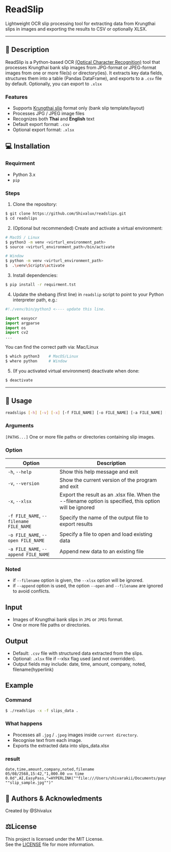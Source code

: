 # ReadSlip

Lightweight OCR slip processing tool for extracting data from Krungthai slips in images and exporting the results to CSV or optionally XLSX.

---

## 📝 Description

ReadSlip is a Python-based OCR [(Optical Character Recognition)](https://www.ibm.com/think/topics/optical-character-recognition) tool that processes Krungthai bank slip images from JPG-format or JPEG-format images from one or more file(s) or directory(ies). It extracts key data fields, structures them into a table (Pandas DataFrame), and exports to a `.csv` file by default. Optionally, you can export to `.xlsx`

### Features
- Supports [Krungthai slip](slip_sample.jpg) format only (bank slip template/layout)
- Processes JPG / JPEG image files
- Recognizes both **Thai** and **English** text
- Default export format: `.csv`
- Optional export format: `.xlsx`

## 💻 Installation

### Requirment
- Python 3.x  
- `pip`

### Steps

1. Clone the repository:
```bash
$ git clone https://github.com/Shivalux/readslips.git
$ cd readslips
```

2. (Optional but recommended) Create and activate a virtual environment:
```bash
# MacOS / Linux
$ python3 -m venv <virturl_environment_path>
$ source <virturl_environment_path>/bin/activate

# Window
$ python -m venv <virturl_environment_path>
$  .\venv\Scripts\activate
```

3. Install dependencies:
```bash
$ pip install -r requirment.tst
```

4. Update the shebang (first line) in `readslip` script to point to your Python interpreter path, e.g.:

```py
#!./venv/bin/python3 <---- update this line.

import easyocr
import argparse
import os
import cv2
...
```
You can find the correct path via:
Mac/Linux
```bash
$ which python3    # MacOS/Linux
$ where python     # Window
```

5. (If you activated virtual environment) deactivate when done:
```bash
$ deactivate
```
---
## 🚀 Usage
```bash
readslips [-h] [-v] [-x] [-f FILE_NAME] [-o FILE_NAME] [-a FILE_NAME] [PATHS ...]
```
### Arguments
`[PATHS...]`         One or more file paths or directories containing slip images.

### Option
Option | Description |
-------|-------------|
`-h`, `--help` |  Show this help message and exit |
`-v`, `--version` | Show the current version of the program and exit |
`-x`, `--xlsx` | Export the result as an .xlsx file. When the --filename option is specified, this option will be ignored |
`-f FILE_NAME`, `--filename FILE_NAME` | Specify the name of the output file to export results |
`-o FILE_NAME`, `--open FILE_NAME` |  Specify a file to open and load existing data |
`-a FILE_NAME`, `--append FILE_NAME` | Append new data to an existing file |

### Noted 
* if `--filename` option is given, the `--xlsx` option will be ignored.
* if `--append` option is used, the option `--open` and `--filename` are ignored to avoid conflicts.

## Input
* Images of Krungthai bank slips in `JPG` or `JPEG` format.
* One or more file paths or directories.

## Output
* Default: `.csv` file with structured data extracted from the slips.
* Optional: `.xlsx` file if --xlsx flag used (and not overridden).
* Output fields may include: date, time, amount, company, noted, filename(hyperlink)

## Example
### Command
```bash
$ ./readslips -x -f slips_data .
```
### What happens
* Processes all `.jpg` / `.jpeg` images inside `current directory`.
* Recognise text from each image.
* Exports the extracted data into slips_data.xlsx

### result
```csv
date,time,amount,company,noted,filename
05/08/2568,15:42,"1,000.00 บาท time 0.0d",AI,EasyPass,"=HYPERLINK(""file:///Users/shivarakii/Documents/payment_orc/slip_sample.jpg"", ""slip_sample.jpg"")"
```



## 👥 Authors & Acknowledments

Created by @Shivalux

## ⚖️License
This project is licensed under the MIT License.  
See the [LICENSE](LICENSE) file for more information.
